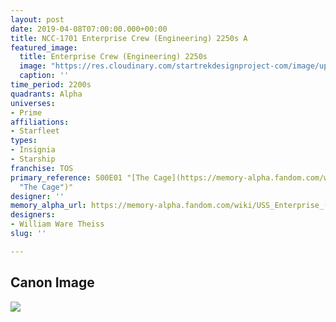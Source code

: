```yaml
---
layout: post
date: 2019-04-08T07:00:00.000+00:00
title: NCC-1701 Enterprise Crew (Engineering) 2250s A
featured_image:
  title: Enterprise Crew (Engineering) 2250s
  image: "https://res.cloudinary.com/startrekdesignproject-com/image/upload/v1579884439/NCC-1701_Crew_Engineering_2250s-1a.png"
  caption: ''
time_period: 2200s
quadrants: Alpha
universes:
- Prime
affiliations:
- Starfleet
types:
- Insignia
- Starship
franchise: TOS
primary_reference: S00E01 "[The Cage](https://memory-alpha.fandom.com/wiki/The_Cage
  "The Cage")"
designer: ''
memory_alpha_url: https://memory-alpha.fandom.com/wiki/USS_Enterprise_(NCC-1701)
designers:
- William Ware Theiss
slug: ''

---
```

## Canon Image

![](https://res.cloudinary.com/startrekdesignproject-com/image/upload/v1554750506/EnterpriseCrew_Engineering_2250s1-2.jpg)